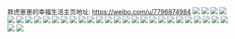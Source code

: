 胖虎崽崽的幸福生活主页地址: https://weibo.com/u/7796874984 
![](https://wx4.sinaimg.cn/mw2000/008vETm8gy1h9eudeawfoj30u01407f1.jpg) 
![](https://wx4.sinaimg.cn/mw2000/008vETm8gy1h9eudfmtikj30u01404c8.jpg) 
![](https://wx4.sinaimg.cn/mw2000/008vETm8gy1h9eudgzmw9j30u0140173.jpg) 
![](https://wx4.sinaimg.cn/mw2000/008vETm8gy1h9eudiirjvj30u0140tl8.jpg) 
![](https://wx4.sinaimg.cn/mw2000/008vETm8gy1h9eudck3vmj30u0140ne0.jpg) 
![](https://wx4.sinaimg.cn/mw2000/008vETm8gy1h9euddbmjij30u0140qay.jpg) 
![](https://wx4.sinaimg.cn/mw2000/008vETm8gy1h9bucecad0j32c0340x6t.jpg) 
![](https://wx4.sinaimg.cn/mw2000/008vETm8gy1h9bucbuf5hj32c0340qva.jpg) 
![](https://wx4.sinaimg.cn/mw2000/008vETm8gy1h9bucis8b8j32c0340b2b.jpg) 
![](https://wx4.sinaimg.cn/mw2000/008vETm8gy1h9bucjm2yoj30u01hcgyq.jpg) 
![](https://wx4.sinaimg.cn/mw2000/008vETm8gy1h9buddqeyzj32ay35s1l1.jpg) 
![](https://wx4.sinaimg.cn/mw2000/008vETm8gy1h8wu3oql1uj32c03404qr.jpg) 
![](https://wx4.sinaimg.cn/mw2000/008vETm8gy1h8wu3qvvefj325d2v4hdu.jpg) 
![](https://wx4.sinaimg.cn/mw2000/008vETm8gy1h8wu3scm33j31sc2ds4qq.jpg) 
![](https://wx4.sinaimg.cn/mw2000/008vETm8gy1h8wu3mnzlhj32c02bzhdu.jpg) 
![](https://wx4.sinaimg.cn/mw2000/008vETm8gy1h8uwsyayz5j30n013kjt8.jpg) 
![](https://wx4.sinaimg.cn/mw2000/008vETm8gy1h8qeqcb9n4j30a60jh3zn.jpg) 
![](https://wx4.sinaimg.cn/mw2000/008vETm8gy1h7ubxvjk8wj32c03401l3.jpg) 
![](https://wx4.sinaimg.cn/mw2000/008vETm8gy1h7uby2jo1xj32c0340hdy.jpg) 
![](https://wx4.sinaimg.cn/mw2000/008vETm8gy1h7uby42rspj31571kv1kx.jpg) 
![](https://wx4.sinaimg.cn/mw2000/008vETm8gy1h7uby633foj32c0340nph.jpg) 
![](https://wx4.sinaimg.cn/mw2000/008vETm8gy1h7uby82rvmj32c0340hdw.jpg) 
![](https://wx4.sinaimg.cn/mw2000/008vETm8gy1h7ubyacchbj32c0340u10.jpg) 
![](https://wx4.sinaimg.cn/mw2000/008vETm8gy1h7ubyc9cqtj32c0340x6q.jpg) 
![](https://wx4.sinaimg.cn/mw2000/008vETm8gy1h7ubyfw37rj32c03401l2.jpg) 
![](https://wx4.sinaimg.cn/mw2000/008vETm8gy1h7ubyjkyi7j32c0340000.jpg) 
![](https://wx4.sinaimg.cn/mw2000/008vETm8gy1h7pie1bwfxj30n01ds41b.jpg) 
![](https://wx4.sinaimg.cn/mw2000/008vETm8gy1h7nmreujryj31400u0qae.jpg) 
![](https://wx4.sinaimg.cn/mw2000/008vETm8gy1h7m7pjuphfj30j70r83z2.jpg) 
![](https://wx4.sinaimg.cn/mw2000/008vETm8gy1h7k7zj9tbij30u0140afa.jpg) 
![](https://wx4.sinaimg.cn/mw2000/008vETm8gy1h7gmzo8i89j30u01hcqfp.jpg) 
